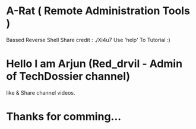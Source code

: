 # A-Rat ( Remote Administration Tools )
Bassed Reverse Shell
Share credit : ./Xi4u7
Use 'help' To Tutorial :)
# Hello I am Arjun (Red_drvil - Admin of TechDossier channel)
like & Share channel videos. 
# Thanks for comming...
